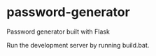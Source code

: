 # password-generator
Password generator built with Flask

Run the development server by running build.bat.
